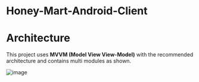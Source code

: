 # Honey-Mart-Android-Client

# Architecture 
This project uses **MVVM (Model View View-Model)**  with the recommended architecture and contains multi modules as shown.

![image](https://github.com/TheChance101/Honey-Mart-Android-Client/assets/93276124/40b2f7da-408d-49ac-a112-6ebe48c33848)

